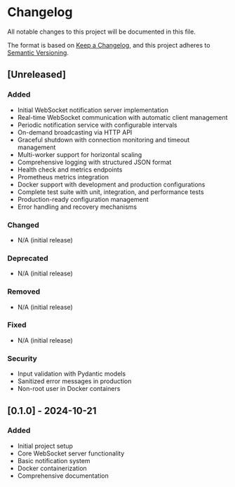 # Changelog

All notable changes to this project will be documented in this file.

The format is based on [Keep a Changelog](https://keepachangelog.com/en/1.0.0/),
and this project adheres to [Semantic Versioning](https://semver.org/spec/v2.0.0.html).

## [Unreleased]

### Added
- Initial WebSocket notification server implementation
- Real-time WebSocket communication with automatic client management
- Periodic notification service with configurable intervals
- On-demand broadcasting via HTTP API
- Graceful shutdown with connection monitoring and timeout management
- Multi-worker support for horizontal scaling
- Comprehensive logging with structured JSON format
- Health check and metrics endpoints
- Prometheus metrics integration
- Docker support with development and production configurations
- Complete test suite with unit, integration, and performance tests
- Production-ready configuration management
- Error handling and recovery mechanisms

### Changed
- N/A (initial release)

### Deprecated
- N/A (initial release)

### Removed
- N/A (initial release)

### Fixed
- N/A (initial release)

### Security
- Input validation with Pydantic models
- Sanitized error messages in production
- Non-root user in Docker containers

## [0.1.0] - 2024-10-21

### Added
- Initial project setup
- Core WebSocket server functionality
- Basic notification system
- Docker containerization
- Comprehensive documentation